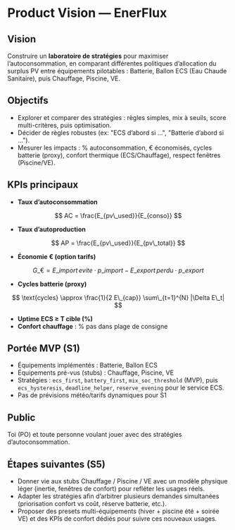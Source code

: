 # Product Vision — EnerFlux

## Vision
Construire un **laboratoire de stratégies** pour maximiser l’autoconsommation, en comparant différentes politiques d’allocation du surplus PV entre équipements pilotables : Batterie, Ballon ECS (Eau Chaude Sanitaire), puis Chauffage, Piscine, VE.

## Objectifs
- Explorer et comparer des stratégies : règles simples, mix à seuils, score multi-critères, puis optimisation.
- Décider de règles robustes (ex: "ECS d’abord si …", "Batterie d’abord si …").
- Mesurer les impacts : % autoconsommation, € économisés, cycles batterie (proxy), confort thermique (ECS/Chauffage), respect fenêtres (Piscine/VE).

## KPIs principaux
- **Taux d’autoconsommation**

$$
AC = \frac{E_{pv\_used}}{E_{conso}}
$$

- **Taux d’autoproduction**

$$
AP = \frac{E_{pv\_used}}{E_{pv\_total}}
$$

- **Économie € (option tarifs)**

$$
G\_{€} = E\_{import\,evite} \cdot p\_{import} - E\_{export\,perdu} \cdot p\_{export}
$$

- **Cycles batterie (proxy)**

$$
\text{cycles} \approx \frac{1}{2 E\_{cap}} \sum\_{t=1}^{N} |\Delta E\_t|
$$

- **Uptime ECS ≥ T cible (%)**
- **Confort chauffage** : % pas dans plage de consigne

## Portée MVP (S1)
- Équipements implémentés : Batterie, Ballon ECS
- Équipements pré-vus (stubs) : Chauffage, Piscine, VE
- Stratégies : `ecs_first`, `battery_first`, `mix_soc_threshold` (MVP), puis `ecs_hysteresis`, `deadline_helper`, `reserve_evening` pour le service ECS.
- Pas de prévisions météo/tarifs dynamiques pour S1

## Public
Toi (PO) et toute personne voulant jouer avec des stratégies d’autoconsommation.

## Étapes suivantes (S5)
- Donner vie aux stubs Chauffage / Piscine / VE avec un modèle physique léger (inertie, fenêtres de confort) pour refléter les usages réels.
- Adapter les stratégies afin d’arbitrer plusieurs demandes simultanées (priorisation confort vs coût, réserve batterie, etc.).
- Proposer des presets multi-équipements (hiver + piscine été + soirée VE) et des KPIs de confort dédiés pour suivre ces nouveaux usages.
